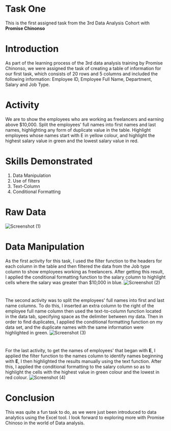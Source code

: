 # Task One
This is the first assigned task from the 3rd Data Analysis Cohort with **Promise Chinonso**

# Introduction
As part of the learning process of the 3rd data analysis training by Promise Chinonso, we were assigned the task of creating a table of information for our first task, which consists of 20 rows and 5 columns and included the following information: Employee ID, Employee Full Name, Department, Salary and Job Type.

# Activity
We are to show the employees who are working as freelancers and earning above $10,000.
Split the employees' full names into first names and last names, highlighting any form of duplicate value in the table.
Highlight employees whose names start with E in yellow colour, and highlight the highest salary value in green and the lowest salary value in red.

# Skills Demonstrated
1. Data Manipulation
2. Use of filters
3. Text-Column
4. Conditional Formatting

# Raw Data
![Screenshot (1)](https://github.com/Yomeh/Data-Analysis-Cohort-3_Task1/assets/140501792/7152a7f4-458e-4541-9edb-42304624ae1a)

# Data Manipulation
As the first activity for this task, I used the filter function to the headers for each column in the table and then filtered the data from the Job type column to show employees working as freelancers. After getting this result, I applied the conditional formatting function to the salary column to highlight cells where the salary was greater than $10,000 in blue.
![Screenshot (2)](https://github.com/Yomeh/Data-Analysis-Cohort-3_Task1/assets/140501792/c24a6678-5038-4aa4-a3d4-7c30fbab0fcc)
#
The second activity was to split the employees' full names into first and last name columns. To do this, I inserted an extra column to the right of the employee full name column then used the text-to-column function located in the data tab, specifying space as the delimiter between my data. Then in order to find duplicates, I applied the conditional formatting function on my data set, and the duplicate names with the same information were highlighted in green.
![Screenshot (3)](https://github.com/Yomeh/Data-Analysis-Cohort-3_Task1/assets/140501792/c8a92008-9c30-490b-90d3-861d20ba5da8)
#
For the last activity, to get the names of employees' that began with **E**, I applied the filter function to the names column to identify names beginning with **E**, I then highlighted the results manually using the text function. After this, I applied the conditional formatting to the salary column so as to highlight the cells with the highest value in green colour and the lowest in red colour.
![Screenshot (4)](https://github.com/Yomeh/Data-Analysis-Cohort-3_Task1/assets/140501792/620fbc76-17a5-4f27-be66-9416d59cbcd3)

# Conclusion
This was quite a fun task to do, as we were just been introduced to data analytics using the Excel tool. I look forward to exploring more with Promise Chinoso in the world of Data analysis.
